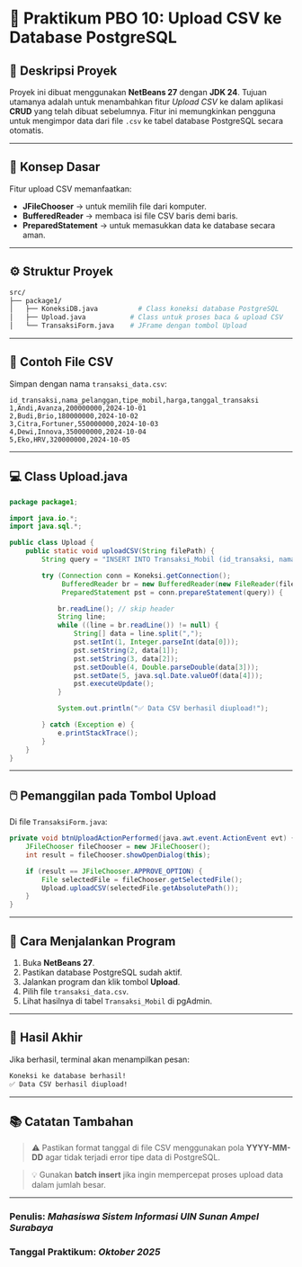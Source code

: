 # **📘 Praktikum PBO 10: Upload CSV ke Database PostgreSQL**

## **🧩 Deskripsi Proyek**
Proyek ini dibuat menggunakan **NetBeans 27** dengan **JDK 24**. Tujuan utamanya adalah untuk menambahkan fitur *Upload CSV* ke dalam aplikasi **CRUD** yang telah dibuat sebelumnya. Fitur ini memungkinkan pengguna untuk mengimpor data dari file `.csv` ke tabel database PostgreSQL secara otomatis.

---

## **🧠 Konsep Dasar**
Fitur upload CSV memanfaatkan:
- **JFileChooser** → untuk memilih file dari komputer.
- **BufferedReader** → membaca isi file CSV baris demi baris.
- **PreparedStatement** → untuk memasukkan data ke database secara aman.

---

## **⚙️ Struktur Proyek**
```bash
src/
├── package1/
│   ├── KoneksiDB.java          # Class koneksi database PostgreSQL
│   ├── Upload.java           # Class untuk proses baca & upload CSV
│   └── TransaksiForm.java    # JFrame dengan tombol Upload
```

---

## **📄 Contoh File CSV**
Simpan dengan nama `transaksi_data.csv`:

```csv
id_transaksi,nama_pelanggan,tipe_mobil,harga,tanggal_transaksi
1,Andi,Avanza,200000000,2024-10-01
2,Budi,Brio,180000000,2024-10-02
3,Citra,Fortuner,550000000,2024-10-03
4,Dewi,Innova,350000000,2024-10-04
5,Eko,HRV,320000000,2024-10-05
```

---

## **💻 Class Upload.java**
```java
package package1;

import java.io.*;
import java.sql.*;

public class Upload {
    public static void uploadCSV(String filePath) {
        String query = "INSERT INTO Transaksi_Mobil (id_transaksi, nama_pelanggan, tipe_mobil, harga, tanggal_transaksi) VALUES (?, ?, ?, ?, ?)";

        try (Connection conn = Koneksi.getConnection();
             BufferedReader br = new BufferedReader(new FileReader(filePath));
             PreparedStatement pst = conn.prepareStatement(query)) {

            br.readLine(); // skip header
            String line;
            while ((line = br.readLine()) != null) {
                String[] data = line.split(",");
                pst.setInt(1, Integer.parseInt(data[0]));
                pst.setString(2, data[1]);
                pst.setString(3, data[2]);
                pst.setDouble(4, Double.parseDouble(data[3]));
                pst.setDate(5, java.sql.Date.valueOf(data[4]));
                pst.executeUpdate();
            }

            System.out.println("✅ Data CSV berhasil diupload!");

        } catch (Exception e) {
            e.printStackTrace();
        }
    }
}
```

---

## **🖱️ Pemanggilan pada Tombol Upload**
Di file `TransaksiForm.java`:

```java
private void btnUploadActionPerformed(java.awt.event.ActionEvent evt) {
    JFileChooser fileChooser = new JFileChooser();
    int result = fileChooser.showOpenDialog(this);

    if (result == JFileChooser.APPROVE_OPTION) {
        File selectedFile = fileChooser.getSelectedFile();
        Upload.uploadCSV(selectedFile.getAbsolutePath());
    }
}
```

---

## **🧪 Cara Menjalankan Program**
1. Buka **NetBeans 27**.
2. Pastikan database PostgreSQL sudah aktif.
3. Jalankan program dan klik tombol **Upload**.
4. Pilih file `transaksi_data.csv`.
5. Lihat hasilnya di tabel `Transaksi_Mobil` di pgAdmin.

---

## **🚀 Hasil Akhir**
Jika berhasil, terminal akan menampilkan pesan:

```bash
Koneksi ke database berhasil!
✅ Data CSV berhasil diupload!
```

---

## **📚 Catatan Tambahan**
> ⚠️ Pastikan format tanggal di file CSV menggunakan pola **YYYY-MM-DD** agar tidak terjadi error tipe data di PostgreSQL.

> 💡 Gunakan **batch insert** jika ingin mempercepat proses upload data dalam jumlah besar.

---

### **Penulis:** _Mahasiswa Sistem Informasi UIN Sunan Ampel Surabaya_
### **Tanggal Praktikum:** _Oktober 2025_
